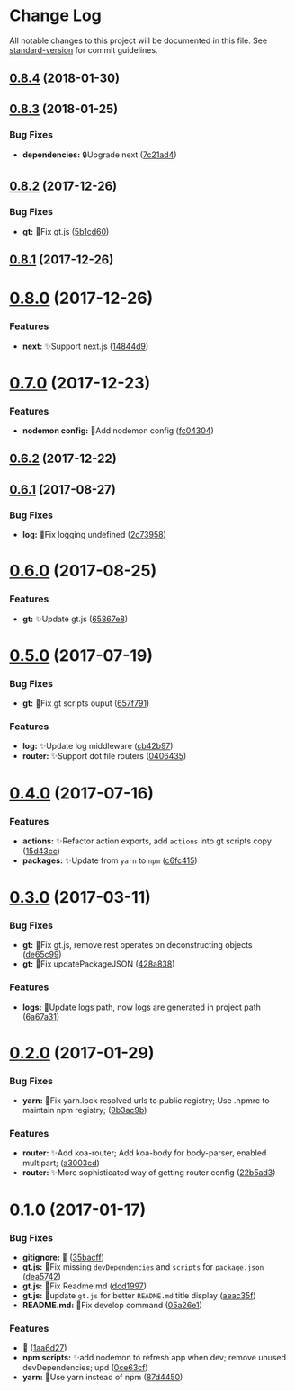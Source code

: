 # Change Log

All notable changes to this project will be documented in this file. See [standard-version](https://github.com/conventional-changelog/standard-version) for commit guidelines.

<a name="0.8.4"></a>
## [0.8.4](https://github.com/vivaxy/gt-node-server/compare/v0.8.3...v0.8.4) (2018-01-30)



<a name="0.8.3"></a>
## [0.8.3](https://github.com/vivaxy/gt-node-server/compare/v0.8.2...v0.8.3) (2018-01-25)


### Bug Fixes

* **dependencies:** :lock:Upgrade next ([7c21ad4](https://github.com/vivaxy/gt-node-server/commit/7c21ad4))



<a name="0.8.2"></a>
## [0.8.2](https://github.com/vivaxy/gt-node-server/compare/v0.8.1...v0.8.2) (2017-12-26)


### Bug Fixes

* **gt:** :bug:Fix gt.js ([5b1cd60](https://github.com/vivaxy/gt-node-server/commit/5b1cd60))



<a name="0.8.1"></a>
## [0.8.1](https://github.com/vivaxy/gt-node-server/compare/v0.8.0...v0.8.1) (2017-12-26)



<a name="0.8.0"></a>
# [0.8.0](https://github.com/vivaxy/gt-node-server/compare/v0.7.0...v0.8.0) (2017-12-26)


### Features

* **next:** :sparkles:Support next.js ([14844d9](https://github.com/vivaxy/gt-node-server/commit/14844d9))



<a name="0.7.0"></a>
# [0.7.0](https://github.com/vivaxy/gt-node-server/compare/v0.6.2...v0.7.0) (2017-12-23)


### Features

* **nodemon config:** :wrench:Add nodemon config ([fc04304](https://github.com/vivaxy/gt-node-server/commit/fc04304))



<a name="0.6.2"></a>
## [0.6.2](https://github.com/vivaxy/gt-node-server/compare/v0.6.1...v0.6.2) (2017-12-22)



<a name="0.6.1"></a>
## [0.6.1](https://github.com/vivaxy/gt-node-server/compare/v0.6.0...v0.6.1) (2017-08-27)


### Bug Fixes

* **log:** :bug:Fix logging undefined ([2c73958](https://github.com/vivaxy/gt-node-server/commit/2c73958))



<a name="0.6.0"></a>
# [0.6.0](https://github.com/vivaxy/gt-node-server/compare/v0.5.0...v0.6.0) (2017-08-25)


### Features

* **gt:** :sparkles:Update gt.js ([65867e8](https://github.com/vivaxy/gt-node-server/commit/65867e8))



<a name="0.5.0"></a>
# [0.5.0](https://github.com/vivaxy/gt-node-server/compare/v0.4.0...v0.5.0) (2017-07-19)


### Bug Fixes

* **gt:** :bug:Fix gt scripts ouput ([657f791](https://github.com/vivaxy/gt-node-server/commit/657f791))


### Features

* **log:** :sparkles:Update log middleware ([cb42b97](https://github.com/vivaxy/gt-node-server/commit/cb42b97))
* **router:** :sparkles:Support dot file routers ([0406435](https://github.com/vivaxy/gt-node-server/commit/0406435))



<a name="0.4.0"></a>
# [0.4.0](https://github.com/vivaxy/gt-node-server/compare/v0.3.0...v0.4.0) (2017-07-16)


### Features

* **actions:** :sparkles:Refactor action exports, add `actions` into gt scripts copy ([15d43cc](https://github.com/vivaxy/gt-node-server/commit/15d43cc))
* **packages:** :sparkles:Update from `yarn` to `npm` ([c6fc415](https://github.com/vivaxy/gt-node-server/commit/c6fc415))



<a name="0.3.0"></a>
# [0.3.0](https://github.com/vivaxy/gt-node-server/compare/v0.2.0...v0.3.0) (2017-03-11)


### Bug Fixes

* **gt:** :bug:Fix gt.js, remove rest operates on deconstructing objects ([de65c99](https://github.com/vivaxy/gt-node-server/commit/de65c99))
* **gt:** :bug:Fix updatePackageJSON ([428a838](https://github.com/vivaxy/gt-node-server/commit/428a838))


### Features

* **logs:** :wrench:Update logs path, now logs are generated in project path ([6a67a31](https://github.com/vivaxy/gt-node-server/commit/6a67a31))



<a name="0.2.0"></a>
# [0.2.0](https://github.com/vivaxy/gt-node-server/compare/v0.1.0...v0.2.0) (2017-01-29)


### Bug Fixes

* **yarn:** :bug:Fix yarn.lock resolved urls to public registry; Use .npmrc to maintain npm registry; ([9b3ac9b](https://github.com/vivaxy/gt-node-server/commit/9b3ac9b))


### Features

* **router:** :sparkles:Add koa-router; Add koa-body for body-parser, enabled multipart; ([a3003cd](https://github.com/vivaxy/gt-node-server/commit/a3003cd))
* **router:** :sparkles:More sophisticated way of getting router config ([22b5ad3](https://github.com/vivaxy/gt-node-server/commit/22b5ad3))



<a name="0.1.0"></a>
# 0.1.0 (2017-01-17)


### Bug Fixes

* **gitignore:** :bug: ([35bacff](https://github.com/vivaxy/gt-node-server/commit/35bacff))
* **gt.js:** :bug:Fix missing `devDependencies` and `scripts` for `package.json` ([dea5742](https://github.com/vivaxy/gt-node-server/commit/dea5742))
* **gt.js:** :bug:Fix Readme.md ([dcd1997](https://github.com/vivaxy/gt-node-server/commit/dcd1997))
* **gt.js:** :bug:update `gt.js` for better `README.md` title display ([aeac35f](https://github.com/vivaxy/gt-node-server/commit/aeac35f))
* **README.md:** :bug:Fix develop command ([05a26e1](https://github.com/vivaxy/gt-node-server/commit/05a26e1))


### Features

* :tada: ([1aa6d27](https://github.com/vivaxy/gt-node-server/commit/1aa6d27))
* **npm scripts:** :sparkles:add nodemon to refresh app when dev; remove unused devDependencies; upd ([0ce63cf](https://github.com/vivaxy/gt-node-server/commit/0ce63cf))
* **yarn:** :art:Use yarn instead of npm ([87d4450](https://github.com/vivaxy/gt-node-server/commit/87d4450))
